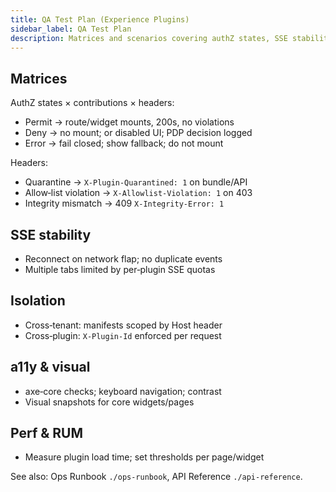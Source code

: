```yaml
---
title: QA Test Plan (Experience Plugins)
sidebar_label: QA Test Plan
description: Matrices and scenarios covering authZ states, SSE stability, isolation, integrity/quarantine, a11y, visual regression, and basic RUM.
---
```


## Matrices

AuthZ states × contributions × headers:

- Permit → route/widget mounts, 200s, no violations
- Deny → no mount; or disabled UI; PDP decision logged
- Error → fail closed; show fallback; do not mount

Headers:

- Quarantine → `X-Plugin-Quarantined: 1` on bundle/API
- Allow‑list violation → `X-Allowlist-Violation: 1` on 403
- Integrity mismatch → 409 `X-Integrity-Error: 1`

## SSE stability

- Reconnect on network flap; no duplicate events
- Multiple tabs limited by per‑plugin SSE quotas

## Isolation

- Cross‑tenant: manifests scoped by Host header
- Cross‑plugin: `X-Plugin-Id` enforced per request

## a11y & visual

- axe‑core checks; keyboard navigation; contrast
- Visual snapshots for core widgets/pages

## Perf & RUM

- Measure plugin load time; set thresholds per page/widget

See also: Ops Runbook `./ops-runbook`, API Reference `./api-reference`.

